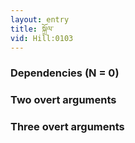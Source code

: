 ```yaml
---
layout: entry
title: སྐྲོལ་
vid: Hill:0103
---
```

### Dependencies (N = 0)


### Two overt arguments


### Three overt arguments
